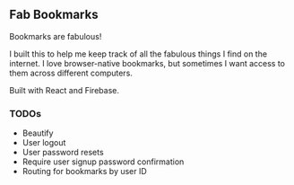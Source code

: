 ## Fab Bookmarks

Bookmarks are fabulous!

I built this to help me keep track of all the fabulous things I find on the internet. I love browser-native bookmarks, but sometimes I want access to them across different computers.

Built with React and Firebase.

### TODOs

- Beautify
- User logout
- User password resets
- Require user signup password confirmation
- Routing for bookmarks by user ID
